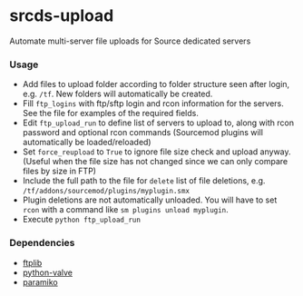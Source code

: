 # srcds-upload
Automate multi-server file uploads for Source dedicated servers

### Usage
* Add files to upload folder according to folder structure seen after login, e.g. `/tf`.  New folders will automatically be created.
* Fill `ftp_logins` with ftp/sftp login and rcon information for the servers.  See the file for examples of the required fields.
* Edit `ftp_upload_run` to define list of servers to upload to, along with rcon password and optional rcon commands (Sourcemod plugins will automatically be loaded/reloaded)
* Set `force_reupload` to `True` to ignore file size check and upload anyway.  (Useful when the file size has not changed since we can only compare files by size in FTP)
* Include the full path to the file for `delete` list of file deletions, e.g. `/tf/addons/sourcemod/plugins/myplugin.smx`
* Plugin deletions are not automatically unloaded.  You will have to set `rcon` with a command like `sm plugins unload myplugin`.
* Execute `python ftp_upload_run`

### Dependencies
* [ftplib](https://docs.python.org/3/library/ftplib.html)
* [python-valve](https://github.com/serverstf/python-valve)
* [paramiko](https://github.com/paramiko/paramiko)
